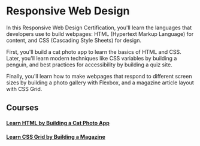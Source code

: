 ﻿<a id=top></a>

# Responsive Web Design

<p>In this Responsive Web Design Certification, you'll learn the languages that developers use to build webpages: HTML (Hypertext Markup Language) for content, and CSS (Cascading Style Sheets) for design.</p>
<p>First, you'll build a cat photo app to learn the basics of HTML and CSS. Later, you'll learn modern techniques like CSS variables by building a penguin, and best practices for accessibility by building a quiz site.</p>
<p>Finally, you'll learn how to make webpages that respond to different screen sizes by building a photo gallery with Flexbox, and a magazine article layout with CSS Grid.</p>

## Courses

#### [Learn HTML by Building a Cat Photo App](https://github.com/AndriiKot/Desing___Cat_Photo_App___freeCodeCamp)

#### [Learn CSS Grid by Building a Magazine](https://github.com/AndriiKot/Desing__CSS_Grid_by_Building_a_Magazine__freeCodeCamp)

